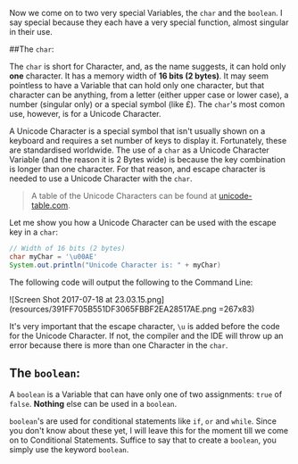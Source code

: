 Now we come on to two very special Variables, the `char` and the `boolean`. I say special because they each have a very special function, almost singular in their use.

##The `char`:

The `char` is short for Character, and, as the name suggests, it can hold only **one** character. It has a memory width of **16 bits (2 bytes)**.  It may seem pointless to have a Variable that can hold only one character, but that character can be anything, from a letter (either upper case or lower case), a number (singular only) or a special symbol (like £).  The `char`'s most comon use, however, is for a Unicode Character.

A Unicode Character is a special symbol that isn't usually shown on a keyboard and requires a set number of keys to display it. Fortunately, these are standardised worldwide. The use of a `char` as a Unicode Character Variable (and the reason it is 2 Bytes wide) is because the key combination is longer than one character. For that reason, and escape character is needed to use a Unicode Character with the `char`.

> A table of the Unicode Characters can be found at [unicode-table.com](https://unicode-table.com/en/#control-character).

Let me show you how a Unicode Character can be used with the escape key in a `char`:

```java
// Width of 16 bits (2 bytes)
char myChar = '\u00AE'
System.out.println("Unicode Character is: " + myChar)
```

The following code will output the following to the Command Line:

![Screen Shot 2017-07-18 at 23.03.15.png](resources/391FF705B551DF3065FBBF2EA28517AE.png =267x83)

It's very important that the escape character, `\u` is added before the code for the Unicode Character. If not, the compiler and the IDE will throw up an error because there is more than one Character in the `char`.

## The `boolean`:

A `boolean` is a Variable that can have only one of two assignments: `true` of `false`. **Nothing** else can be used in a `boolean`.

`boolean`'s are used for conditional statements like `if`, `or` and `while`. Since you don't know about these yet, I will leave this for the moment till we come on to Conditional Statements. Suffice to say that to create a `boolean`, you simply use the keyword `boolean`.